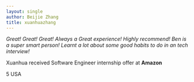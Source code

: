 ```yaml
---
layout: single
author: Beijie Zhang
title: xuanhuazhang 
---
```


<i class="fa fa-solid fa-quote-left"></i>
*Great! Great! Great!*
*Always a Great experience! Highly recommend!*
*Ben is a super smart person! Learnt a lot about some good habits to do in an tech interview!*
<i class="fa fa-solid fa-quote-right"></i>
<!--spoiler-->

Xuanhua received Software Engineer internship offer at **Amazon**

<i class="fa fa-solid fa-star"></i> 5
<i class="fa fa-solid fa-flag-usa"></i> USA